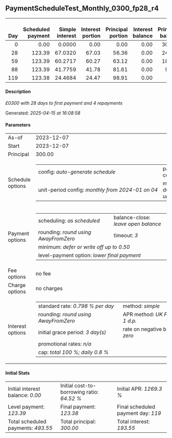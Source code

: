 <h2>PaymentScheduleTest_Monthly_0300_fp28_r4</h2><table><thead style="vertical-align: bottom;"><th style="text-align: right;">Day</th><th style="text-align: right;">Scheduled payment</th><th style="text-align: right;">Simple interest</th><th style="text-align: right;">Interest portion</th><th style="text-align: right;">Principal portion</th><th style="text-align: right;">Interest balance</th><th style="text-align: right;">Principal balance</th><th style="text-align: right;">Total simple interest</th><th style="text-align: right;">Total interest</th><th style="text-align: right;">Total principal</th></thead><tr style="text-align: right;"><td class="ci00">0</td><td class="ci01" style="white-space: nowrap;">0.00</td><td class="ci02">0.0000</td><td class="ci03">0.00</td><td class="ci04">0.00</td><td class="ci05">0.00</td><td class="ci06">300.00</td><td class="ci07">0.0000</td><td class="ci08">0.00</td><td class="ci09">0.00</td></tr><tr style="text-align: right;"><td class="ci00">28</td><td class="ci01" style="white-space: nowrap;">123.39</td><td class="ci02">67.0320</td><td class="ci03">67.03</td><td class="ci04">56.36</td><td class="ci05">0.00</td><td class="ci06">243.64</td><td class="ci07">67.0320</td><td class="ci08">67.03</td><td class="ci09">56.36</td></tr><tr style="text-align: right;"><td class="ci00">59</td><td class="ci01" style="white-space: nowrap;">123.39</td><td class="ci02">60.2717</td><td class="ci03">60.27</td><td class="ci04">63.12</td><td class="ci05">0.00</td><td class="ci06">180.52</td><td class="ci07">127.3037</td><td class="ci08">127.30</td><td class="ci09">119.48</td></tr><tr style="text-align: right;"><td class="ci00">88</td><td class="ci01" style="white-space: nowrap;">123.39</td><td class="ci02">41.7759</td><td class="ci03">41.78</td><td class="ci04">81.61</td><td class="ci05">0.00</td><td class="ci06">98.91</td><td class="ci07">169.0796</td><td class="ci08">169.08</td><td class="ci09">201.09</td></tr><tr style="text-align: right;"><td class="ci00">119</td><td class="ci01" style="white-space: nowrap;">123.38</td><td class="ci02">24.4684</td><td class="ci03">24.47</td><td class="ci04">98.91</td><td class="ci05">0.00</td><td class="ci06">0.00</td><td class="ci07">193.5480</td><td class="ci08">193.55</td><td class="ci09">300.00</td></tr></table><p><h4>Description</h4><i>£0300 with 28 days to first payment and 4 repayments</i></p><p>Generated: <i>2025-04-15 at 16:08:58</i></p><h4>Parameters</h4><table><tr><td>As-of</td><td>2023-12-07</td></tr><tr><td>Start</td><td>2023-12-07</td></tr><tr><td>Principal</td><td>300.00</td></tr><tr><td>Schedule options</td><td><table><tr><td>config: <i>auto-generate schedule</i></td><td>payment count: <i>4</i></td></tr><tr><td style="white-space: nowrap;">unit-period config: <i>monthly from 2024-01 on 04</i></td><td>max duration: <i>unlimited</i></td></tr></table></td></tr><tr><td>Payment options</td><td><table><tr><td>scheduling: <i>as scheduled</i></td><td>balance-close: <i>leave&nbsp;open&nbsp;balance</i></td></tr><tr><td>rounding: <i>round using AwayFromZero</i></td><td>timeout: <i>3</i></td></tr><tr><td colspan='2'>minimum: <i>defer&nbsp;or&nbsp;write&nbsp;off&nbsp;up&nbsp;to&nbsp;0.50</i></td></tr><tr><td colspan='2'>level-payment option: <i>lower&nbsp;final&nbsp;payment</i></td></tr></table></td></tr><tr><td>Fee options</td><td>no fee</td></tr><tr><td>Charge options</td><td>no charges</td></tr><tr><td>Interest options</td><td><table><tr><td>standard rate: <i>0.798 % per day</i></td><td>method: <i>simple</i></td></tr><tr><td>rounding: <i>round using AwayFromZero</i></td><td>APR method: <i>UK FCA to 1 d.p.</i></td></tr><tr><td>initial grace period: <i>3 day(s)</i></td><td>rate on negative balance: <i>zero</i></td></tr><tr><td colspan="2">promotional rates: <i><i>n/a</i></i></td></tr><tr><td colspan="2">cap: <i>total 100 %; daily 0.8 %</td></tr></table></td></tr></table><h4>Initial Stats</h4><table><tr><td>Initial interest balance: <i>0.00</i></td><td>Initial cost-to-borrowing ratio: <i>64.52 %</i></td><td>Initial APR: <i>1269.3 %</i></td></tr><tr><td>Level payment: <i>123.39</i></td><td>Final payment: <i>123.38</i></td><td>Final scheduled payment day: <i>119</i></td></tr><tr><td>Total scheduled payments: <i>493.55</i></td><td>Total principal: <i>300.00</i></td><td>Total interest: <i>193.55</i></td></tr></table>